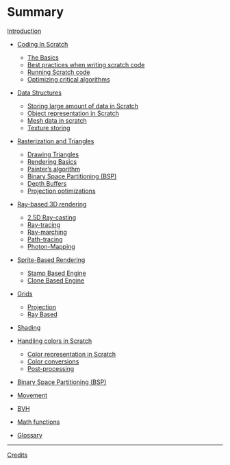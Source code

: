 # Summary

[Introduction](./introduction.md)

 - [Coding In Scratch](./coding-in-scratch/coding-in-scratch.md)
     - [The Basics](./coding-in-scratch/the-basics.md)
     - [Best practices when writing scratch code](./coding-in-scratch/best-practices-when-writing-scratch-code.md)
     - [Running Scratch code](./coding-in-scratch/running-scratch-code.md)
     - [Optimizing critical algorithms](./coding-in-scratch/optimizing-critical-algorithms.md)

 - [Data Structures](./data-structures/data-structures.md)
    - [Storing large amount of data in Scratch](./data-structures/storing-large-amount-of-data-in-scratch.md)
    - [Object representation in Scratch](./data-structures/object-representation-in-scratch.md)
    - [Mesh data in scratch](./data-structures/mesh-data-in-scratch.md)
    - [Texture storing](./data-structures/texture-storing.md)

 - [Rasterization and Triangles](./rasterization-and-triangles/rasterization-and-triangles.md)
    - [Drawing Triangles](./rasterization-and-triangles/drawing-triangles.md)
    - [Rendering Basics](./rasterization-and-triangles/rendering-basics.md)
    - [Painter’s algorithm](./rasterization-and-triangles/painter’s-algorithm.md)
    - [Binary Space Partitioning (BSP)](./rasterization-and-triangles/bsp-sorting.md)
    - [Depth Buffers](./rasterization-and-triangles/depth-buffers.md)
    - [Projection optimizations]()

 - [Ray-based 3D rendering](./ray-based-3D-rendering/ray-based-3D-rendering.md)
    - [2.5D Ray-casting](./ray-based-3D-rendering/2.5d-ray-casting.md)
    - [Ray-tracing](./ray-based-3D-rendering/ray-tracing.md)
    - [Ray-marching](./ray-based-3D-rendering/ray-marching.md)
    - [Path-tracing](./ray-based-3D-rendering/path-tracing.md)
    - [Photon-Mapping]()

 - [Sprite-Based Rendering](./sprite-based-rendering/sprite-based-rendering.md)
    - [Stamp Based Engine](./sprite-based-rendering/stamp-based-engine.md)
    - [Clone Based Engine]()

 - [Grids](./grids/grids.md)
    - [Projection](./grids/projection.md)
    - [Ray Based]()

 - [Shading](./shading/shading.md)

 - [Handling colors in Scratch](./handling-colors-in-scratch/handling-colors-in-scratch.md)
    - [Color representation in Scratch](./handling-colors-in-scratch/color-representation-in-scratch.md)
    - [Color conversions](./handling-colors-in-scratch/color-conversions.md)
    - [Post-processing](./handling-colors-in-scratch/post-processing.md)

 - [Binary Space Partitioning (BSP)](./bsp/bsp.md)

 - [Movement](./movement/movement.md)

 - [BVH](./bvh/bvh.md)

 - [Math functions](./math-functions/math-functions.md)

 - [Glossary](./glossary.md)

---

[Credits](./credits.md)